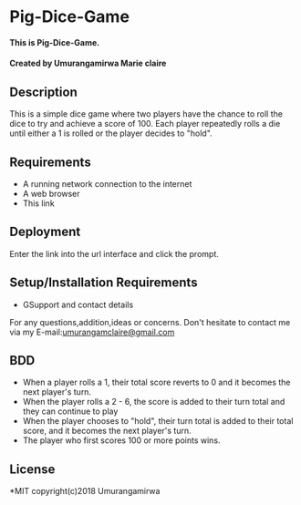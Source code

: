 # Pig-Dice-Game
#### This is Pig-Dice-Game.

#### Created by **Umurangamirwa Marie claire**

## Description

This is a simple dice game where two players have the chance to roll the dice to try and achieve a score of 100. Each player repeatedly rolls a die until either a 1 is rolled or the player decides to "hold".

## Requirements

- A running network connection to the internet
- A web browser
- This link

## Deployment

Enter the link into the url interface and click the prompt.

## Setup/Installation Requirements

* GSupport and contact details

For any questions,addition,ideas or concerns. Don't hesitate to contact me via my E-mail:umurangamclaire@gmail.com

## BDD

* When a player rolls a 1, their total score reverts to 0 and it becomes the next player's turn.
* When the player rolls a 2 - 6, the score is added to their turn total and they can continue to play
* When the player chooses to "hold", their turn total is added to their total score, and it becomes the next player's turn.
* The player who first scores 100 or more points wins.

## License

*MIT 
copyright(c)2018 Umurangamirwa